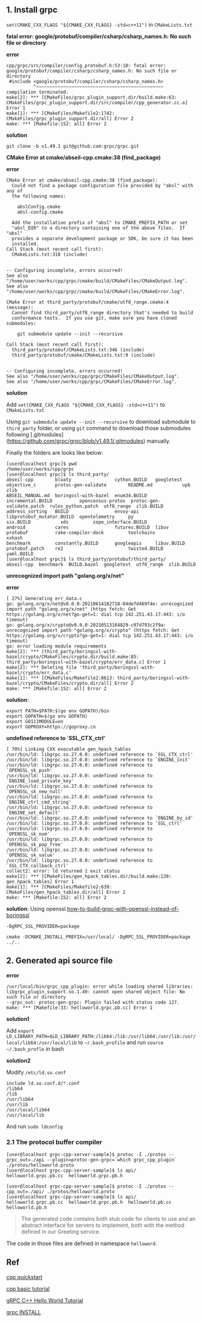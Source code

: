 

## 1. Install grpc
`set(CMAKE_CXX_FLAGS "${CMAKE_CXX_FLAGS} -std=c++11")` in `CMakeLists.txt`

**fatal error: google/protobuf/compiler/csharp/csharp_names.h: No such file or directory**

**error**
```shell
cpp/grpc/src/compiler/config_protobuf.h:53:10: fatal error: google/protobuf/compiler/csharp/csharp_names.h: No such file or directory
 #include <google/protobuf/compiler/csharp/csharp_names.h>
          ^~~~~~~~~~~~~~~~~~~~~~~~~~~~~~~~~~~~~~~~~~~~~~~~
compilation terminated.
make[2]: *** [CMakeFiles/grpc_plugin_support.dir/build.make:63: CMakeFiles/grpc_plugin_support.dir/src/compiler/cpp_generator.cc.o] Error 1
make[1]: *** [CMakeFiles/Makefile2:1742: CMakeFiles/grpc_plugin_support.dir/all] Error 2
make: *** [Makefile:152: all] Error 2

```

**solution**

```shell
git clone -b v1.49.1 git@github.com:grpc/grpc.git
```

**CMake Error at cmake/abseil-cpp.cmake:38 (find_package)**

**error**
```shell
CMake Error at cmake/abseil-cpp.cmake:38 (find_package):
  Could not find a package configuration file provided by "absl" with any of
  the following names:

    abslConfig.cmake
    absl-config.cmake

  Add the installation prefix of "absl" to CMAKE_PREFIX_PATH or set
  "absl_DIR" to a directory containing one of the above files.  If "absl"
  provides a separate development package or SDK, be sure it has been
  installed.
Call Stack (most recent call first):
  CMakeLists.txt:318 (include)


-- Configuring incomplete, errors occurred!
See also "/home/user/works/cpp/grpc/cmake/build/CMakeFiles/CMakeOutput.log".
See also "/home/user/works/cpp/grpc/cmake/build/CMakeFiles/CMakeError.log".

```

```shell
CMake Error at third_party/protobuf/cmake/utf8_range.cmake:4 (message):
  Cannot find third_party/utf8_range directory that's needed to build
  conformance tests.  If you use git, make sure you have cloned submodules:

    git submodule update --init --recursive

Call Stack (most recent call first):
  third_party/protobuf/CMakeLists.txt:346 (include)
  third_party/protobuf/cmake/CMakeLists.txt:9 (include)


-- Configuring incomplete, errors occurred!
See also "/home/user/works/cpp/grpc/CMakeFiles/CMakeOutput.log".
See also "/home/user/works/cpp/grpc/CMakeFiles/CMakeError.log".

```

**solution**

Add `set(CMAKE_CXX_FLAGS "${CMAKE_CXX_FLAGS} -std=c++11")` to `CMakeLists.txt`

Using `git submodule update --init --recursive` to download submodule to `third_party` folder,
or using `git` command to download those submodules following [.gitmodules] (https://github.com/grpc/grpc/blob/v1.49.1/.gitmodules) manually.

Finally the folders are looks like below:

```shell
[user@localhost grpc]$ pwd
/home/user/works/cpp/grpc
[user@localhost grpc]$ ls third_party/
abseil-cpp        bloaty                cython.BUILD   googletest                 objective_c       protoc-gen-validate        README.md           upb         zlib
ABSEIL_MANUAL.md  boringssl-with-bazel  enum34.BUILD   incremental.BUILD          opencensus-protos  protoc-gen-validate.patch  rules_python.patch  utf8_range  zlib.BUILD
address_sorting   BUILD                 envoy-api      libprotobuf_mutator.BUILD  opentelemetry     py                         six.BUILD           xds         zope_interface.BUILD
android           cares                 futures.BUILD  libuv                      protobuf          rake-compiler-dock         toolchains          xxhash
benchmark         constantly.BUILD      googleapis     libuv.BUILD                protobuf.patch    re2                        twisted.BUILD       yaml.BUILD
[user@localhost grpc]$ ls third_party/protobuf/third_party/
abseil-cpp  benchmark  BUILD.bazel  googletest  utf8_range  zlib.BUILD

```

**unrecognized import path "golang.org/x/net"**

**error**
```shell
[ 27%] Generating err_data.c
go: golang.org/x/net@v0.0.0-20210614182718-04defd469f4e: unrecognized import path "golang.org/x/net" (https fetch: Get https://golang.org/x/net?go-get=1: dial tcp 142.251.43.17:443: i/o timeout)
go: golang.org/x/crypto@v0.0.0-20210513164829-c07d793c2f9a: unrecognized import path "golang.org/x/crypto" (https fetch: Get https://golang.org/x/crypto?go-get=1: dial tcp 142.251.43.17:443: i/o timeout)
go: error loading module requirements
make[2]: *** [third_party/boringssl-with-bazel/crypto/CMakeFiles/crypto.dir/build.make:85: third_party/boringssl-with-bazel/crypto/err_data.c] Error 1
make[2]: *** Deleting file 'third_party/boringssl-with-bazel/crypto/err_data.c'
make[1]: *** [CMakeFiles/Makefile2:8613: third_party/boringssl-with-bazel/crypto/CMakeFiles/crypto.dir/all] Error 2
make: *** [Makefile:152: all] Error 2

```

**solution**:
```shell
export PATH=$PATH:$(go env GOPATH)/bin
export GOPATH=$(go env GOPATH)
export GO111MODULE=on
export GOPROXY=https://goproxy.cn

```
**undefined reference to `SSL_CTX_ctrl'**
```shell
[ 70%] Linking CXX executable gen_hpack_tables
/usr/bin/ld: libgrpc.so.27.0.0: undefined reference to `SSL_CTX_ctrl'
/usr/bin/ld: libgrpc.so.27.0.0: undefined reference to `ENGINE_init'
/usr/bin/ld: libgrpc.so.27.0.0: undefined reference to `OPENSSL_sk_push'
/usr/bin/ld: libgrpc.so.27.0.0: undefined reference to `ENGINE_load_private_key'
/usr/bin/ld: libgrpc.so.27.0.0: undefined reference to `OPENSSL_sk_new_null'
/usr/bin/ld: libgrpc.so.27.0.0: undefined reference to `ENGINE_ctrl_cmd_string'
/usr/bin/ld: libgrpc.so.27.0.0: undefined reference to `ENGINE_set_default'
/usr/bin/ld: libgrpc.so.27.0.0: undefined reference to `ENGINE_by_id'
/usr/bin/ld: libgrpc.so.27.0.0: undefined reference to `SSL_ctrl'
/usr/bin/ld: libgrpc.so.27.0.0: undefined reference to `OPENSSL_sk_num'
/usr/bin/ld: libgrpc.so.27.0.0: undefined reference to `OPENSSL_sk_pop_free'
/usr/bin/ld: libgrpc.so.27.0.0: undefined reference to `OPENSSL_sk_value'
/usr/bin/ld: libgrpc.so.27.0.0: undefined reference to `SSL_CTX_callback_ctrl'
collect2: error: ld returned 1 exit status
make[2]: *** [CMakeFiles/gen_hpack_tables.dir/build.make:139: gen_hpack_tables] Error 1
make[1]: *** [CMakeFiles/Makefile2:639: CMakeFiles/gen_hpack_tables.dir/all] Error 2
make: *** [Makefile:152: all] Error 2

```
**solution**:
Using openssl.[how-to-build-grpc-with-openssl-instead-of-boringssl](https://stackoverflow.com/questions/63523196/how-to-build-grpc-with-openssl-instead-of-boringssl)

`-DgRPC_SSL_PROVIDER=package` 

```shell
cmake -DCMAKE_INSTALL_PREFIX=/usr/local/ -DgRPC_SSL_PROVIDER=package ../..
```

## 2. Generated api source file

**error**
```shell
/usr/local/bin/grpc_cpp_plugin: error while loading shared libraries: libgrpc_plugin_support.so.1.49: cannot open shared object file: No such file or directory
--grpc_out: protoc-gen-grpc: Plugin failed with status code 127.
make: *** [Makefile:33: helloworld.grpc.pb.cc] Error 1
```

**solution1**

Add `export LD_LIBRARY_PATH=$LD_LIBRARY_PATH:/lib64:/lib:/usr/lib64:/usr/lib:/usr/local/lib64:/usr/local/lib`
to `~/.bash_profile` and run `source ~/.bash_profle` in bash

**solution2**

Modify `/etc/ld.so.conf`

```shell
include ld.so.conf.d/*.conf
/lib64
/lib
/usr/lib64
/usr/lib
/usr/local/lib64
/usr/local/lib
```

And run `sudo ldconfig`

### 2.1 The protocol buffer compiler

```shell
[user@localhost grpc-cpp-server-sample]$ protoc -I ./protos --grpc_out=./api --plugin=protoc-gen-grpc=`which grpc_cpp_plugin` ./protos/helloworld.proto
[user@localhost grpc-cpp-server-sample]$ ls api/
helloworld.grpc.pb.cc  helloworld.grpc.pb.h

```

```shell
[user@localhost grpc-cpp-server-sample]$ protoc -I ./protos --cpp_out=./api/ ./protos/helloworld.proto
[user@localhost grpc-cpp-server-sample]$ ls api/
helloworld.grpc.pb.cc  helloworld.grpc.pb.h  helloworld.pb.cc  helloworld.pb.h

```

> The generated code contains both stub code for clients to use and 
an abstract interface for servers to implement, both with the 
method defined in our Greeting service.

The code in those files are defined in namespace `helloword`.


## Ref

[cpp quickstart](https://grpc.io/docs/languages/cpp/quickstart/)

[cpp basic tutorial](https://grpc.io/docs/languages/cpp/basics/)

[gRPC C++ Hello World Tutorial](https://chromium.googlesource.com/external/github.com/grpc/grpc/+/chromium-deps/2016-07-19/examples/cpp/helloworld/README.md)

[grpc INSTALL](https://chromium.googlesource.com/external/github.com/grpc/grpc/+/chromium-deps/2016-07-19/INSTALL.md)